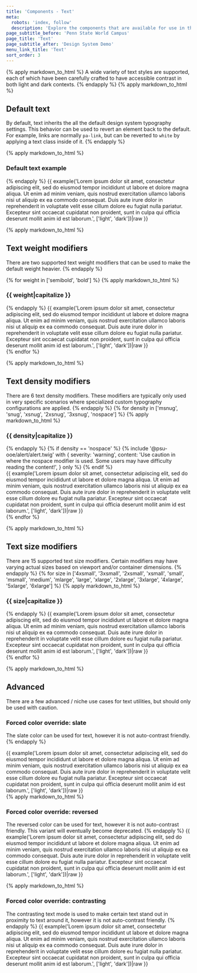 ```yaml
---
title: 'Components - Text'
meta:
  robots: 'index, follow'
  description: 'Explore the components that are available for use in the design system.'
page_subtitle_before: 'Penn State World Campus'
page_title: 'Text'
page_subtitle_after: 'Design System Demo'
menu_link_title: 'Text'
sort_order: 3
---
```

{% apply markdown_to_html %}
  A wide variety of text styles are supported, each of which have been
  carefully crafted to have accessible contrast in both light and dark
  contexts.
{% endapply %}
{% apply markdown_to_html %}
  ## Default text
  By default, text inherits the all the default design system typography
  settings. This behavior can be used to revert an element back to the default.
  For example, links are normally `pa-link`, but can be reverted to `white` by
  applying a text class inside of it.
{% endapply %}

{% apply markdown_to_html %}
  ### Default text example
{% endapply %}
{{ example('<span class="text">Lorem ipsum dolor sit amet, consectetur adipiscing elit, sed do eiusmod tempor incididunt ut labore et dolore magna aliqua. Ut enim ad minim veniam, quis nostrud exercitation ullamco laboris nisi ut aliquip ex ea commodo consequat. Duis aute irure dolor in reprehenderit in voluptate velit esse cillum dolore eu fugiat nulla pariatur. Excepteur sint occaecat cupidatat non proident, sunt in culpa qui officia deserunt mollit anim id est laborum.</span>', ['light', 'dark'])|raw }}
<br>

{% apply markdown_to_html %}
  ## Text weight modifiers
  There are two supported text weight modifiers that can be used to make the
  default weight heavier.
{% endapply %}

{% for weight in ['semibold', 'bold'] %}
{% apply markdown_to_html %}
### {{ weight|capitalize }}
{% endapply %}
{{ example('<span class="text text--weight-' ~ weight ~ '">Lorem ipsum dolor sit amet, consectetur adipiscing elit, sed do eiusmod tempor incididunt ut labore et dolore magna aliqua. Ut enim ad minim veniam, quis nostrud exercitation ullamco laboris nisi ut aliquip ex ea commodo consequat. Duis aute irure dolor in reprehenderit in voluptate velit esse cillum dolore eu fugiat nulla pariatur. Excepteur sint occaecat cupidatat non proident, sunt in culpa qui officia deserunt mollit anim id est laborum.</span>', ['light', 'dark'])|raw }}
<br>
{% endfor %}

{% apply markdown_to_html %}
  ## Text density modifiers
  There are 6 text density modifiers. These modifiers are typically only used
  in very specific scenarios where specialized custom typography configurations
  are applied.
{% endapply %}
{% for density in ['msnug', 'snug', 'xsnug', '2xsnug', '3xsnug', 'nospace'] %}
  {% apply markdown_to_html %}
  ### {{ density|capitalize }}
  {% endapply %}
  {% if density == 'nospace' %}
    {% include '@psu-ooe/alert/alert.twig' with {
      severity: 'warning',
      content: 'Use caution in where the nospace modifier is used. Some users may have difficulty reading the content!',
    } only %}
  {% endif %}
  <br>
  {{ example('<span class="text text--height-' ~ density ~ '">Lorem ipsum dolor sit amet, consectetur adipiscing elit, sed do eiusmod tempor incididunt ut labore et dolore magna aliqua. Ut enim ad minim veniam, quis nostrud exercitation ullamco laboris nisi ut aliquip ex ea commodo consequat. Duis aute irure dolor in reprehenderit in voluptate velit esse cillum dolore eu fugiat nulla pariatur. Excepteur sint occaecat cupidatat non proident, sunt in culpa qui officia deserunt mollit anim id est laborum.</span>', ['light', 'dark'])|raw }}
  <br>
{% endfor %}

{% apply markdown_to_html %}
  ## Text size modifiers
  There are 15 supported text size modifiers. Certain modifiers may have
  varying actual sizes based on viewport and/or container dimensions.
{% endapply %}
{% for size in ['4xsmall', '3xsmall', '2xsmall', 'xsmall', 'small', 'msmall', 'medium', 'mlarge', 'large', 'xlarge', '2xlarge', '3xlarge', '4xlarge', '5xlarge', '6xlarge'] %}
  {% apply markdown_to_html %}
  ### {{ size|capitalize }}
  {% endapply %}
  {{ example('<span class="text text--size-' ~ size ~ '">Lorem ipsum dolor sit amet, consectetur adipiscing elit, sed do eiusmod tempor incididunt ut labore et dolore magna aliqua. Ut enim ad minim veniam, quis nostrud exercitation ullamco laboris nisi ut aliquip ex ea commodo consequat. Duis aute irure dolor in reprehenderit in voluptate velit esse cillum dolore eu fugiat nulla pariatur. Excepteur sint occaecat cupidatat non proident, sunt in culpa qui officia deserunt mollit anim id est laborum.</span>', ['light', 'dark'])|raw }}
  <br>
{% endfor %}

{% apply markdown_to_html %}
  ## Advanced
  There are a few advanced / niche use cases for text utilities, but should
  only be used with caution.

  ### Forced color override: slate
  The slate color can be used for text, however it is not auto-contrast
  friendly.
{% endapply %}

{{ example('<span class="text text--color-slate">Lorem ipsum dolor sit amet, consectetur adipiscing elit, sed do eiusmod tempor incididunt ut labore et dolore magna aliqua. Ut enim ad minim veniam, quis nostrud exercitation ullamco laboris nisi ut aliquip ex ea commodo consequat. Duis aute irure dolor in reprehenderit in voluptate velit esse cillum dolore eu fugiat nulla pariatur. Excepteur sint occaecat cupidatat non proident, sunt in culpa qui officia deserunt mollit anim id est laborum.</span>', ['light', 'dark'])|raw }}
<br>
{% apply markdown_to_html %}
### Forced color override: reversed
The reversed color can be used for text, however it is not auto-contrast
friendly. This variant will eventually become deprecated.
{% endapply %}
{{ example('<span class="text text--color-reversed">Lorem ipsum dolor sit amet, consectetur adipiscing elit, sed do eiusmod tempor incididunt ut labore et dolore magna aliqua. Ut enim ad minim veniam, quis nostrud exercitation ullamco laboris nisi ut aliquip ex ea commodo consequat. Duis aute irure dolor in reprehenderit in voluptate velit esse cillum dolore eu fugiat nulla pariatur. Excepteur sint occaecat cupidatat non proident, sunt in culpa qui officia deserunt mollit anim id est laborum.</span>', ['light', 'dark'])|raw }}
<br>

{% apply markdown_to_html %}
  ### Forced color override: contrasting
  The contrasting text mode is used to make certain text stand out in proximity
  to text around it, however it is not auto-contrast friendly. 
{% endapply %}
  {{ example('<span class="text text--contrasting">Lorem ipsum dolor sit amet, consectetur adipiscing elit, sed do eiusmod tempor incididunt ut labore et dolore magna aliqua. Ut enim ad minim veniam, quis nostrud exercitation ullamco laboris nisi ut aliquip ex ea commodo consequat. Duis aute irure dolor in reprehenderit in voluptate velit esse cillum dolore eu fugiat nulla pariatur. Excepteur sint occaecat cupidatat non proident, sunt in culpa qui officia deserunt mollit anim id est laborum.</span>', ['light', 'dark'])|raw }}
